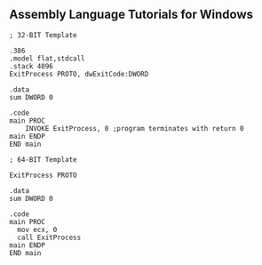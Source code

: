 ## Assembly Language Tutorials for Windows


```
; 32-BIT Template

.386
.model flat,stdcall
.stack 4096
ExitProcess PROTO, dwExitCode:DWORD

.data
sum DWORD 0

.code
main PROC
	INVOKE ExitProcess, 0 ;program terminates with return 0
main ENDP
END main
```


```
; 64-BIT Template

ExitProcess PROTO

.data
sum DWORD 0

.code
main PROC
  mov ecx, 0
  call ExitProcess
main ENDP
END main
```
